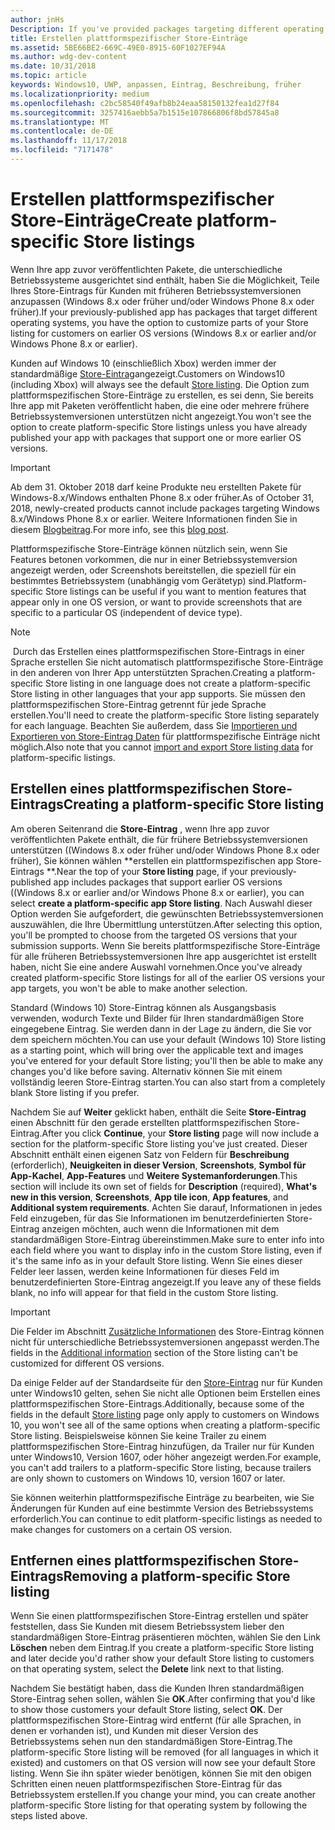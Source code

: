 ```yaml
---
author: jnHs
Description: If you've provided packages targeting different operating systems, you have the option to customize parts of your Store listing for different targeted operating systems.
title: Erstellen plattformspezifischer Store-Einträge
ms.assetid: 5BE66BE2-669C-49E0-8915-60F1027EF94A
ms.author: wdg-dev-content
ms.date: 10/31/2018
ms.topic: article
keywords: Windows10, UWP, anpassen, Eintrag, Beschreibung, früher
ms.localizationpriority: medium
ms.openlocfilehash: c2bc58540f49afb8b24eaa58150132fea1d27f84
ms.sourcegitcommit: 3257416aebb5a7b1515e107866806f8bd57845a8
ms.translationtype: MT
ms.contentlocale: de-DE
ms.lasthandoff: 11/17/2018
ms.locfileid: "7171478"
---
```

# <a name="create-platform-specific-store-listings"></a><span data-ttu-id="44161-103">Erstellen plattformspezifischer Store-Einträge</span><span class="sxs-lookup"><span data-stu-id="44161-103">Create platform-specific Store listings</span></span>


<span data-ttu-id="44161-104">Wenn Ihre app zuvor veröffentlichten Pakete, die unterschiedliche Betriebssysteme ausgerichtet sind enthält, haben Sie die Möglichkeit, Teile Ihres Store-Eintrags für Kunden mit früheren Betriebssystemversionen anzupassen (Windows 8.x oder früher und/oder Windows Phone 8.x oder früher).</span><span class="sxs-lookup"><span data-stu-id="44161-104">If your previously-published app has packages that target different operating systems, you have the option to customize parts of your Store listing for customers on earlier OS versions (Windows 8.x or earlier and/or Windows Phone 8.x or earlier).</span></span> 

<span data-ttu-id="44161-105">Kunden auf Windows 10 (einschließlich Xbox) werden immer der standardmäßige [Store-Eintrag](create-app-store-listings.md)angezeigt.</span><span class="sxs-lookup"><span data-stu-id="44161-105">Customers on Windows10 (including Xbox) will always see the default [Store listing](create-app-store-listings.md).</span></span> <span data-ttu-id="44161-106">Die Option zum plattformspezifischen Store-Einträge zu erstellen, es sei denn, Sie bereits Ihre app mit Paketen veröffentlicht haben, die eine oder mehrere frühere Betriebssystemversionen unterstützen nicht angezeigt.</span><span class="sxs-lookup"><span data-stu-id="44161-106">You won't see the option to create platform-specific Store listings unless you have already published your app with packages that support one or more earlier OS versions.</span></span> 

> [!IMPORTANT]
> <span data-ttu-id="44161-107">Ab dem 31. Oktober 2018 darf keine Produkte neu erstellten Pakete für Windows-8.x/Windows enthalten Phone 8.x oder früher.</span><span class="sxs-lookup"><span data-stu-id="44161-107">As of October 31, 2018, newly-created products cannot include packages targeting Windows 8.x/Windows Phone 8.x or earlier.</span></span> <span data-ttu-id="44161-108">Weitere Informationen finden Sie in diesem [Blogbeitrag](https://blogs.windows.com/buildingapps/2018/08/20/important-dates-regarding-apps-with-windows-phone-8-x-and-earlier-and-windows-8-8-1-packages-submitted-to-microsoft-store/#SzKghBbqDMlmAO4c.97).</span><span class="sxs-lookup"><span data-stu-id="44161-108">For more info, see this [blog post](https://blogs.windows.com/buildingapps/2018/08/20/important-dates-regarding-apps-with-windows-phone-8-x-and-earlier-and-windows-8-8-1-packages-submitted-to-microsoft-store/#SzKghBbqDMlmAO4c.97).</span></span>

<span data-ttu-id="44161-109">Plattformspezifische Store-Einträge können nützlich sein, wenn Sie Features betonen vorkommen, die nur in einer Betriebssystemversion angezeigt werden, oder Screenshots bereitstellen, die speziell für ein bestimmtes Betriebssystem (unabhängig vom Gerätetyp) sind.</span><span class="sxs-lookup"><span data-stu-id="44161-109">Platform-specific Store listings can be useful if you want to mention features that appear only in one OS version, or want to provide screenshots that are specific to a particular OS (independent of device type).</span></span>

> [!NOTE]
> <span data-ttu-id="44161-110">Durch das Erstellen eines plattformspezifischen Store-Eintrags in einer Sprache erstellen Sie nicht automatisch plattformspezifische Store-Einträge in den anderen von Ihrer App unterstützten Sprachen.</span><span class="sxs-lookup"><span data-stu-id="44161-110">Creating a platform-specific Store listing in one language does not create a platform-specific Store listing in other languages that your app supports.</span></span> <span data-ttu-id="44161-111">Sie müssen den plattformspezifischen Store-Eintrag getrennt für jede Sprache erstellen.</span><span class="sxs-lookup"><span data-stu-id="44161-111">You'll need to create the platform-specific Store listing separately for each language.</span></span> <span data-ttu-id="44161-112">Beachten Sie außerdem, dass Sie [Importieren und Exportieren von Store-Eintrag Daten](import-and-export-store-listings.md) für plattformspezifische Einträge nicht möglich.</span><span class="sxs-lookup"><span data-stu-id="44161-112">Also note that you cannot [import and export Store listing data](import-and-export-store-listings.md) for platform-specific listings.</span></span>


## <a name="creating-a-platform-specific-store-listing"></a><span data-ttu-id="44161-113">Erstellen eines plattformspezifischen Store-Eintrags</span><span class="sxs-lookup"><span data-stu-id="44161-113">Creating a platform-specific Store listing</span></span>

<span data-ttu-id="44161-114">Am oberen Seitenrand die **Store-Eintrag** , wenn Ihre app zuvor veröffentlichten Pakete enthält, die für frühere Betriebssystemversionen unterstützen ((Windows 8.x oder früher und/oder Windows Phone 8.x oder früher), Sie können wählen \*\*erstellen ein plattformspezifischen app Store-Eintrags \*\*.</span><span class="sxs-lookup"><span data-stu-id="44161-114">Near the top of your **Store listing** page, if your previously-published app includes packages that support earlier OS versions ((Windows 8.x or earlier and/or Windows Phone 8.x or earlier), you can select **create a platform-specific app Store listing**.</span></span> <span data-ttu-id="44161-115">Nach Auswahl dieser Option werden Sie aufgefordert, die gewünschten Betriebssystemversionen auszuwählen, die Ihre Übermittlung unterstützen.</span><span class="sxs-lookup"><span data-stu-id="44161-115">After selecting this option, you'll be prompted to choose from the targeted OS versions that your submission supports.</span></span> <span data-ttu-id="44161-116">Wenn Sie bereits plattformspezifische Store-Einträge für alle früheren Betriebssystemversionen Ihre app ausgerichtet ist erstellt haben, nicht Sie eine andere Auswahl vornehmen.</span><span class="sxs-lookup"><span data-stu-id="44161-116">Once you've already created platform-specific Store listings for all of the earlier OS versions your app targets, you won't be able to make another selection.</span></span>

<span data-ttu-id="44161-117">Standard (Windows 10) Store-Eintrag können als Ausgangsbasis verwenden, wodurch Texte und Bilder für Ihren standardmäßigen Store eingegebene Eintrag. Sie werden dann in der Lage zu ändern, die Sie vor dem speichern möchten.</span><span class="sxs-lookup"><span data-stu-id="44161-117">You can use your default (Windows 10) Store listing as a starting point, which will bring over the applicable text and images you've entered for your default Store listing; you'll then be able to make any changes you'd like before saving.</span></span> <span data-ttu-id="44161-118">Alternativ können Sie mit einem vollständig leeren Store-Eintrag starten.</span><span class="sxs-lookup"><span data-stu-id="44161-118">You can also start from a completely blank Store listing if you prefer.</span></span>

<span data-ttu-id="44161-119">Nachdem Sie auf **Weiter** geklickt haben, enthält die Seite **Store-Eintrag** einen Abschnitt für den gerade erstellten plattformspezifischen Store-Eintrag.</span><span class="sxs-lookup"><span data-stu-id="44161-119">After you click **Continue**, your **Store listing** page will now include a section for the platform-specific Store listing you've just created.</span></span> <span data-ttu-id="44161-120">Dieser Abschnitt enthält einen eigenen Satz von Feldern für **Beschreibung** (erforderlich), **Neuigkeiten in dieser Version**, **Screenshots**, **Symbol für App-Kachel**, **App-Features** und **Weitere Systemanforderungen**.</span><span class="sxs-lookup"><span data-stu-id="44161-120">This section will include its own set of fields for **Description** (required), **What's new in this version**, **Screenshots**, **App tile icon**, **App features**, and **Additional system requirements**.</span></span> <span data-ttu-id="44161-121">Achten Sie darauf, Informationen in jedes Feld einzugeben, für das Sie Informationen im benutzerdefinierten Store-Eintrag anzeigen möchten, auch wenn die Informationen mit dem standardmäßigen Store-Eintrag übereinstimmen.</span><span class="sxs-lookup"><span data-stu-id="44161-121">Make sure to enter info into each field where you want to display info in the custom Store listing, even if it's the same info as in your default Store listing.</span></span> <span data-ttu-id="44161-122">Wenn Sie eines dieser Felder leer lassen, werden keine Informationen für dieses Feld im benutzerdefinierten Store-Eintrag angezeigt.</span><span class="sxs-lookup"><span data-stu-id="44161-122">If you leave any of these fields blank, no info will appear for that field in the custom Store listing.</span></span>

> [!IMPORTANT]
> <span data-ttu-id="44161-123">Die Felder im Abschnitt [Zusätzliche Informationen](create-app-store-listings.md#additional-information) des Store-Eintrag können nicht für unterschiedliche Betriebssystemversionen angepasst werden.</span><span class="sxs-lookup"><span data-stu-id="44161-123">The fields in the [Additional information](create-app-store-listings.md#additional-information) section of the Store listing can't be customized for different OS versions.</span></span>
> 
> <span data-ttu-id="44161-124">Da einige Felder auf der Standardseite für den [Store-Eintrag](create-app-store-listings.md) nur für Kunden unter Windows10 gelten, sehen Sie nicht alle Optionen beim Erstellen eines plattformspezifischen Store-Eintrags.</span><span class="sxs-lookup"><span data-stu-id="44161-124">Additionally, because some of the fields in the default [Store listing](create-app-store-listings.md) page only apply to customers on Windows 10, you won't see all of the same options when creating a platform-specific Store listing.</span></span> <span data-ttu-id="44161-125">Beispielsweise können Sie keine Trailer zu einem plattformspezifischen Store-Eintrag hinzufügen, da Trailer nur für Kunden unter Windows10, Version 1607, oder höher angezeigt werden.</span><span class="sxs-lookup"><span data-stu-id="44161-125">For example, you can't add trailers to a platform-specific Store listing, because trailers are only shown to customers on Windows 10, version 1607 or later.</span></span> 

<span data-ttu-id="44161-126">Sie können weiterhin plattformspezifische Einträge zu bearbeiten, wie Sie Änderungen für Kunden auf eine bestimmte Version des Betriebssystems erforderlich.</span><span class="sxs-lookup"><span data-stu-id="44161-126">You can continue to edit platform-specific listings as needed to make changes for customers on a certain OS version.</span></span>


## <a name="removing-a-platform-specific-store-listing"></a><span data-ttu-id="44161-127">Entfernen eines plattformspezifischen Store-Eintrags</span><span class="sxs-lookup"><span data-stu-id="44161-127">Removing a platform-specific Store listing</span></span>

<span data-ttu-id="44161-128">Wenn Sie einen plattformspezifischen Store-Eintrag erstellen und später feststellen, dass Sie Kunden mit diesem Betriebssystem lieber den standardmäßigen Store-Eintrag präsentieren möchten, wählen Sie den Link **Löschen** neben dem Eintrag.</span><span class="sxs-lookup"><span data-stu-id="44161-128">If you create a platform-specific Store listing and later decide you'd rather show your default Store listing to customers on that operating system, select the **Delete** link next to that listing.</span></span>

<span data-ttu-id="44161-129">Nachdem Sie bestätigt haben, dass die Kunden Ihren standardmäßigen Store-Eintrag sehen sollen, wählen Sie **OK**.</span><span class="sxs-lookup"><span data-stu-id="44161-129">After confirming that you'd like to show those customers your default Store listing, select **OK**.</span></span> <span data-ttu-id="44161-130">Der plattformspezifischen Store-Eintrag wird entfernt (für alle Sprachen, in denen er vorhanden ist), und Kunden mit dieser Version des Betriebssystems sehen nun den standardmäßigen Store-Eintrag.</span><span class="sxs-lookup"><span data-stu-id="44161-130">The platform-specific Store listing will be removed (for all languages in which it existed) and customers on that OS version will now see your default Store listing.</span></span> <span data-ttu-id="44161-131">Wenn Sie ihn später wieder benötigen, können Sie mit den obigen Schritten einen neuen plattformspezifischen Store-Eintrag für das Betriebssystem erstellen.</span><span class="sxs-lookup"><span data-stu-id="44161-131">If you change your mind, you can create another platform-specific Store listing for that operating system by following the steps listed above.</span></span>
 

 




